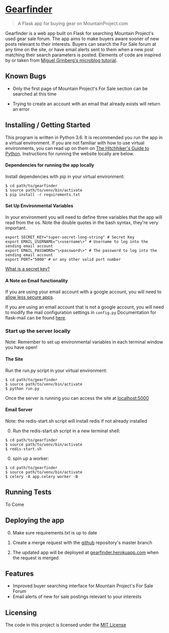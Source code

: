 # [Gearfinder](https://github.com/james-willis/gearfinder)
> A Flask app for buying gear on MountainProject.com

Gearfinder is a web app built on Flask for searching Mountain Project's used gear sale forum. The app aims to make 
buyers aware sooner of new posts relevant to their interests. Buyers can search the For Sale forum at any time on the 
site, or have email alerts sent to them when a new post matching their search parameters is posted. Elements of code are
inspired by or taken from [Miguel Grinberg's microblog tutorial](https://github.com/miguelgrinberg/microblog).

## Known Bugs

* Only the first page of Mountain Project's For Sale section can be searched at this time

* Trying to create an account with an email that already exists will return an error

## Installing / Getting Started
This program is written in Python 3.6. It is recommended you run the app in a virtual environment. If you are not
familiar with how to use virtual environments, you can read up on them on 
[The Hitchhiker's Guide to Python](http://docs.python-guide.org/en/latest/dev/virtualenvs/). Instructions for running
the website locally are below.

#### Dependencies for running the app locally
Install dependencies with pip in your virtual environment:
```shell
$ cd path/to/gearfinder
$ source path/to/venv/bin/activate
$ pip install -r requirements.txt
```
#### Set Up Environmental Variables
In your environment you will need to define three variables that the app will read from the os. Note the double quotes in the bash syntax, they're very important.

```shell
export SECRET_KEY="super-secret-long-string" # Secret Key
export EMAIL_USERNAME="\<username\>" # Username to log into the sending email account
export EMAIL_PASSWORD="\<password\>" # The password to log into the sending email account
export PORT="5000" # or any other valid port number
```

[What is a secret key?](http://stackoverflow.com/questions/22463939/demystify-flask-app-secret-key)
#### A Note on Email functionality
If you are using your email account with a google account, you will need to
[allow less secure apps](https://support.google.com/accounts/answer/6010255?hl=en).

If you are using an email account that is not a google account, you will need to modify the mail configuration settings
in ```config.py``` Documentation for flask-mail can be found [here](https://pythonhosted.org/Flask-Mail/).

### Start up the server locally
Note: Remember to set up environmental variables in each terminal window you have open!

#### The Site
 Run the run.py script in your virtual environment:
```shell
$ cd path/to/gearfinder
$ source path/to/venv/bin/activate
$ python run.py
```


Once the server is running you can access the site at [localhost:5000](localhost:5000)

#### Email Server
Note: the redis-start.sh script will install redis if not already installed

0. Run the redis-start.sh script in a new terminal shell:
```shell
$ cd path/to/gearfinder
$ source path/to/venv/bin/activate
$ redis-start.sh
```

0. spin up a worker:
```shell
$ cd path/to/gearfinder
$ source path/to/venv/bin/activate
$ celery -A app.celery worker -B
```

## Running Tests
To Come

## Deploying the app
0. Make sure requirements.txt is up to date

0. Create a merge request with the [github](https://github.com/james-willis/gearfinder) repository's master branch

0. The updated app will be deployed at [gearfinder.herokuapp.com](https://gearfinder.herokuapp.com) when the request is merged

## Features
* Improved buyer searching interface for Mountain Project's For Sale Forum
* Email alerts of new for sale postings relevant to your interests


## Licensing
The code in this project is licensed under the [MIT License](https://opensource.org/licenses/MIT)
